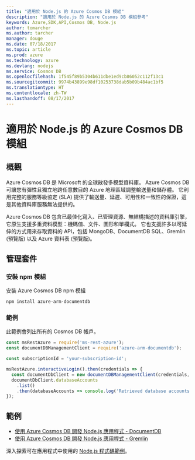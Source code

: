```yaml
---
title: "適用於 Node.js 的 Azure Cosmos DB 模組"
description: "適用於 Node.js 的 Azure Cosmos DB 模組參考"
keywords: Azure,SDK,API,Cosmos DB, Node.js
author: tomarcher
ms.author: tarcher
manager: douge
ms.date: 07/18/2017
ms.topic: article
ms.prod: azure
ms.technology: azure
ms.devlang: nodejs
ms.service: Cosmos DB
ms.openlocfilehash: 1f545f89b5304b611dbe1ed9cb86052c112f13c1
ms.sourcegitcommit: 9974b43899e98df10253738dab5b09b484ac1bf5
ms.translationtype: HT
ms.contentlocale: zh-TW
ms.lasthandoff: 08/17/2017
---
```

# <a name="azure-cosmos-db-modules-for-nodejs"></a>適用於 Node.js 的 Azure Cosmos DB 模組

## <a name="overview"></a>概觀

Azure Cosmos DB 是 Microsoft 的全球散發多模型資料庫。 Azure Cosmos DB 可讓您有彈性且獨立地跨任意數目的 Azure 地理區域調整輸送量和儲存體。 它利用完整的服務等級協定 (SLA) 提供了輸送量、延遲、可用性和一致性的保證，這是其他資料庫服務無法提供的。

Azure Cosmos DB 包含已最佳化寫入、已管理資源、無結構描述的資料庫引擎，它原生支援多重資料模型：機碼值、文件、圖形和單欄式。 它也支援許多以可延伸的方式用來存取資料的 API，包括 MongoDB、DocumentDB SQL、Gremlin (預覽版) 以及 Azure 資料表 (預覽版)。

## <a name="management-package"></a>管理套件

### <a name="install-the-npm-module"></a>安裝 npm 模組 

安裝 Azure Cosmos DB npm 模組

```bash
npm install azure-arm-documentdb
```

### <a name="example"></a>範例

此範例會列出所有的 Cosmos DB 帳戶。

```javascript
const msRestAzure = require('ms-rest-azure');
const documentDBManagementClient = require('azure-arm-documentdb');

const subscriptionId = 'your-subscription-id';

msRestAzure.interactiveLogin().then(credentials => {
  const documentDbClient = new documentDBManagementClient(credentials, subscriptionId);
  documentDbClient.databaseAccounts
    .list()
    .then(databaseAccounts => console.log('Retrieved database accounts: ', databaseAccounts));
});
```

## <a name="samples"></a>範例

* [使用 Azure Cosmos DB 開發 Node.js 應用程式 - DocumentDB](https://azure.microsoft.com/resources/samples/azure-cosmos-db-documentdb-nodejs-getting-started/)
* [使用 Azure Cosmos DB 開發 Node.js 應用程式 - Gremlin](https://azure.microsoft.com/resources/samples/azure-cosmos-db-graph-nodejs-getting-started/)

深入探索可在應用程式中使用的 [Node.js 程式碼範例](https://azure.microsoft.com/resources/samples/?platform=nodejs)。
